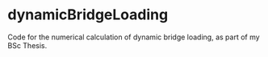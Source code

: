 # dynamicBridgeLoading
Code for the numerical calculation of dynamic bridge loading, as part of my BSc Thesis.
